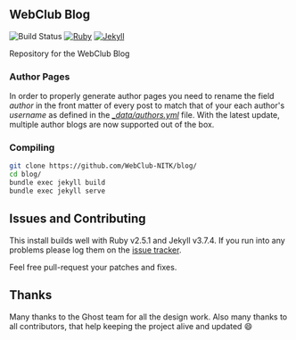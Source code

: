 ## WebClub Blog

![Build Status](https://github.com/WebClub-NITK/blog/actions/workflows/build_site.yml/badge.svg)
[![Ruby](https://img.shields.io/badge/ruby-2.5.1-blue.svg?style=flat)](https://travis-ci.org/WebClub-NITK/blog)
[![Jekyll](https://img.shields.io/badge/jekyll-3.7.4-blue.svg?style=flat)](https://travis-ci.org/WebClub-NITK/blog)

Repository for the WebClub Blog

### Author Pages

In order to properly generate author pages you need to rename the field *author* in the
front matter of every post to match that of your each author's *username* as defined
in the *[\_data/authors.yml](_data/authors.yml)* file.
With the latest update, multiple author blogs are now supported out of the box.

### Compiling 

``` bash
git clone https://github.com/WebClub-NITK/blog/
cd blog/
bundle exec jekyll build
bundle exec jekyll serve
```

## Issues and Contributing

This install builds well with Ruby v2.5.1 and Jekyll v3.7.4. If you run into any problems
please log them on the [issue tracker](https://github.com/jekyller/jasper2/issues).

Feel free pull-request your patches and fixes.

## Thanks

Many thanks to the Ghost team for all the design work. Also many thanks to all contributors,
that help keeping the project alive and updated :smile:
